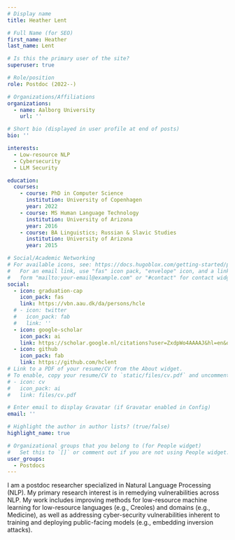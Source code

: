 ```yaml
---
# Display name
title: Heather Lent

# Full Name (for SEO)
first_name: Heather
last_name: Lent

# Is this the primary user of the site?
superuser: true

# Role/position
role: Postdoc (2022--)

# Organizations/Affiliations
organizations:
  - name: Aalborg University
    url: ''

# Short bio (displayed in user profile at end of posts)
bio: ''

interests:
  - Low-resource NLP
  - Cybersecurity
  - LLM Security

education:
  courses:
    - course: PhD in Computer Science
      institution: University of Copenhagen
      year: 2022
    - course: MS Human Language Technology
      institution: University of Arizona
      year: 2016
    - course: BA Linguistics; Russian & Slavic Studies
      institution: University of Arizona
      year: 2015

# Social/Academic Networking
# For available icons, see: https://docs.hugoblox.com/getting-started/page-builder/#icons
#   For an email link, use "fas" icon pack, "envelope" icon, and a link in the
#   form "mailto:your-email@example.com" or "#contact" for contact widget.
social:
  - icon: graduation-cap
    icon_pack: fas
    link: https://vbn.aau.dk/da/persons/hcle
  # - icon: twitter
  #   icon_pack: fab
  #   link: ''
  - icon: google-scholar
    icon_pack: ai
    link: https://scholar.google.nl/citations?user=ZxdpWo4AAAAJ&hl=en&oi=ao
  - icon: github
    icon_pack: fab
    link: https://github.com/hclent
# Link to a PDF of your resume/CV from the About widget.
# To enable, copy your resume/CV to `static/files/cv.pdf` and uncomment the lines below.
# - icon: cv
#   icon_pack: ai
#   link: files/cv.pdf

# Enter email to display Gravatar (if Gravatar enabled in Config)
email: ''

# Highlight the author in author lists? (true/false)
highlight_name: true

# Organizational groups that you belong to (for People widget)
#   Set this to `[]` or comment out if you are not using People widget.
user_groups:
  - Postdocs
---
```


I am a postdoc researcher specialized in Natural Language Processing (NLP). My primary research interest is in remedying vulnerabilities across NLP. My work includes improving methods for low-resource machine learning for low-resource languages (e.g., Creoles) and domains (e.g., Medicine), as well as addressing cyber-security vulnerabilities inherent to training and deploying public-facing models (e.g., embedding inversion attacks).
